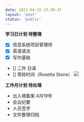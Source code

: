 ```yaml
---
date: 2021-04-15 23:30:37
layout: 'post'
status: 'public'
---
```

**学习日计划 待整理**
- [x] 信息系统项目管理师
- [x] 英语语法
- [x] 写作基础
- [] 二外 日语
- [] 零碎时间（Rosetta Stone）
![](https://inz.oss-cn-beijing.aliyuncs.com/Images/Test/005101%20%E8%8B%B1%E8%AF%AD%E7%AC%94%E8%AF%91.png)

**工作月计划 待处理**
- 出入境备案 4月19号
- 会议纪要
- 人员签字
- 文件整理归档

